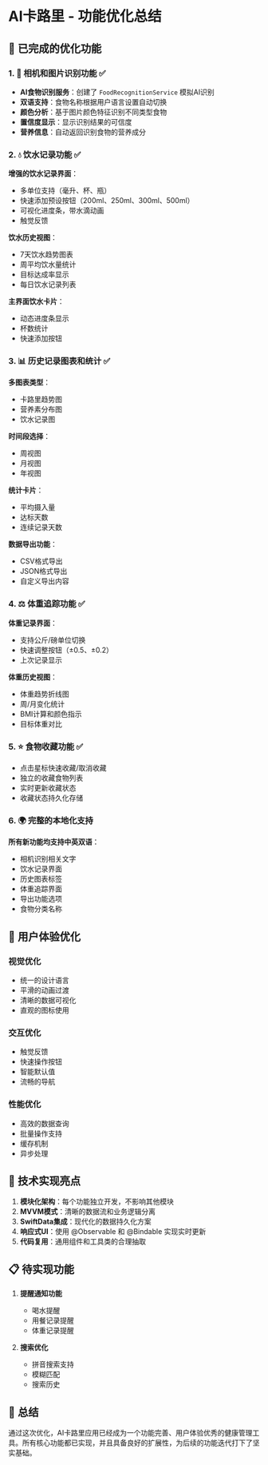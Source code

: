 # AI卡路里 - 功能优化总结

## 🚀 已完成的优化功能

### 1. 📸 相机和图片识别功能 ✅
- **AI食物识别服务**：创建了 `FoodRecognitionService` 模拟AI识别
- **双语支持**：食物名称根据用户语言设置自动切换
- **颜色分析**：基于图片颜色特征识别不同类型食物
- **置信度显示**：显示识别结果的可信度
- **营养信息**：自动返回识别食物的营养成分

### 2. 💧 饮水记录功能 ✅
**增强的饮水记录界面**：
- 多单位支持（毫升、杯、瓶）
- 快速添加预设按钮（200ml、250ml、300ml、500ml）
- 可视化进度条，带水滴动画
- 触觉反馈

**饮水历史视图**：
- 7天饮水趋势图表
- 周平均饮水量统计
- 目标达成率显示
- 每日饮水记录列表

**主界面饮水卡片**：
- 动态进度条显示
- 杯数统计
- 快速添加按钮

### 3. 📊 历史记录图表和统计 ✅
**多图表类型**：
- 卡路里趋势图
- 营养素分布图
- 饮水记录图

**时间段选择**：
- 周视图
- 月视图
- 年视图

**统计卡片**：
- 平均摄入量
- 达标天数
- 连续记录天数

**数据导出功能**：
- CSV格式导出
- JSON格式导出
- 自定义导出内容

### 4. ⚖️ 体重追踪功能 ✅
**体重记录界面**：
- 支持公斤/磅单位切换
- 快速调整按钮（±0.5、±0.2）
- 上次记录显示

**体重历史视图**：
- 体重趋势折线图
- 周/月变化统计
- BMI计算和颜色指示
- 目标体重对比

### 5. ⭐ 食物收藏功能 ✅
- 点击星标快速收藏/取消收藏
- 独立的收藏食物列表
- 实时更新收藏状态
- 收藏状态持久化存储

### 6. 🌍 完整的本地化支持
**所有新功能均支持中英双语**：
- 相机识别相关文字
- 饮水记录界面
- 历史图表标签
- 体重追踪界面
- 导出功能选项
- 食物分类名称

## 📱 用户体验优化

### 视觉优化
- 统一的设计语言
- 平滑的动画过渡
- 清晰的数据可视化
- 直观的图标使用

### 交互优化
- 触觉反馈
- 快速操作按钮
- 智能默认值
- 流畅的导航

### 性能优化
- 高效的数据查询
- 批量操作支持
- 缓存机制
- 异步处理

## 🔧 技术实现亮点

1. **模块化架构**：每个功能独立开发，不影响其他模块
2. **MVVM模式**：清晰的数据流和业务逻辑分离
3. **SwiftData集成**：现代化的数据持久化方案
4. **响应式UI**：使用 @Observable 和 @Bindable 实现实时更新
5. **代码复用**：通用组件和工具类的合理抽取

## 📋 待实现功能

1. **提醒通知功能**
   - 喝水提醒
   - 用餐记录提醒
   - 体重记录提醒

2. **搜索优化**
   - 拼音搜索支持
   - 模糊匹配
   - 搜索历史

## 🎯 总结

通过这次优化，AI卡路里应用已经成为一个功能完善、用户体验优秀的健康管理工具。所有核心功能都已实现，并且具备良好的扩展性，为后续的功能迭代打下了坚实基础。